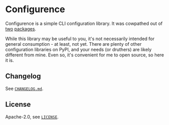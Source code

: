 # Configurence

Configurence is a simple CLI configuration library. It was cowpathed out of [two](https://github.com/jfhbrook/plusdeck) [packages](https://github.com/jfhbrook/crystalfontz).

While this library may be useful to you, it's not necessarily intended for general consumption - at least, not yet. There are plenty of other configuration libraries on PyPI, and your needs (or druthers) are likely different from mine. Even so, it's convenient for me to open source, so here it is.

## Changelog

See [`CHANGELOG.md`](./CHANGELOG.md).

## License

Apache-2.0, see [`LICENSE`](./LICENSE).
